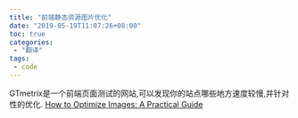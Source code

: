 ```yaml
---
title: "前端静态资源图片优化"
date: "2019-05-19T11:07:26+08:00"
toc: true
categories:
 - "翻译"
tags:
 - code
---
```


GTmetrix是一个前端页面测试的网站,可以发现你的站点哪些地方速度较慢,并针对性的优化.
[How to Optimize Images: A Practical Guide](https://gtmetrix.com/blog/how-to-optimize-images-a-practical-guide/)
